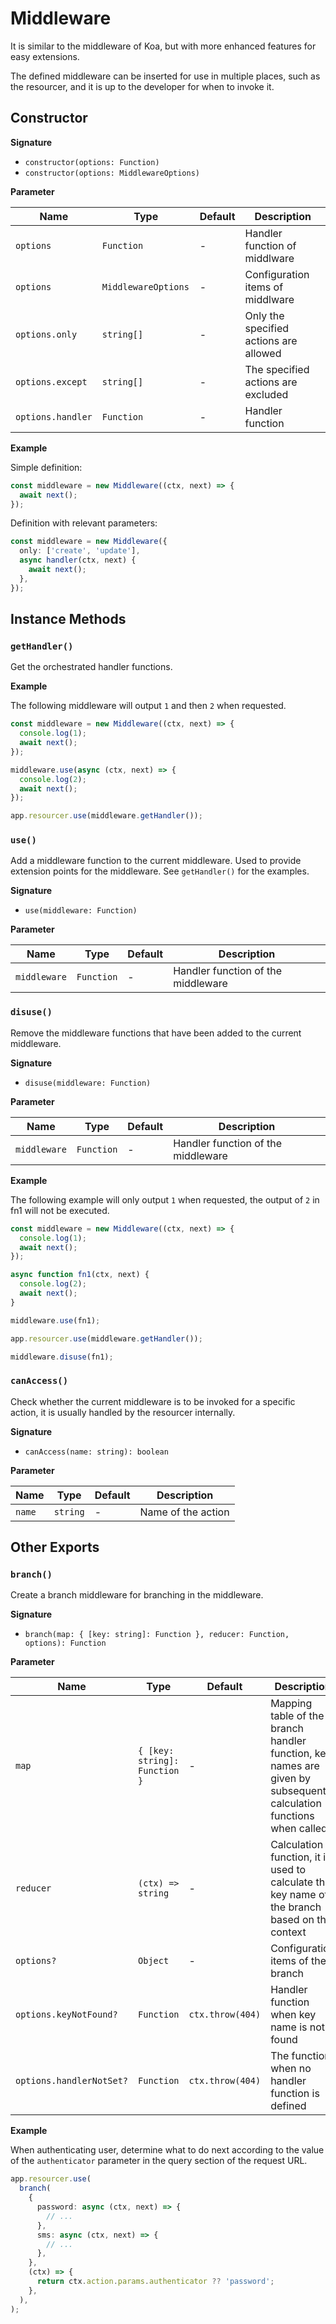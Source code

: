 # Middleware

It is similar to the middleware of Koa, but with more enhanced features for easy extensions.

The defined middleware can be inserted for use in multiple places, such as the resourcer, and it is up to the developer for when to invoke it.

## Constructor

**Signature**

- `constructor(options: Function)`
- `constructor(options: MiddlewareOptions)`

**Parameter**

| Name              | Type                 | Default | Description                            |
| ----------------- | -------------------- | ------- | -------------------------------------- |
| `options`         | `Function`           | -       | Handler function of middlware          |
| `options`         | `MiddlewareOptions ` | -       | Configuration items of middlware       |
| `options.only`    | `string[]`           | -       | Only the specified actions are allowed |
| `options.except`  | `string[]`           | -       | The specified actions are excluded     |
| `options.handler` | `Function`           | -       | Handler function                       |

**Example**

Simple definition:

```ts
const middleware = new Middleware((ctx, next) => {
  await next();
});
```

Definition with relevant parameters:

```ts
const middleware = new Middleware({
  only: ['create', 'update'],
  async handler(ctx, next) {
    await next();
  },
});
```

## Instance Methods

### `getHandler()`

Get the orchestrated handler functions.

**Example**

The following middleware will output `1` and then `2` when requested.

```ts
const middleware = new Middleware((ctx, next) => {
  console.log(1);
  await next();
});

middleware.use(async (ctx, next) => {
  console.log(2);
  await next();
});

app.resourcer.use(middleware.getHandler());
```

### `use()`

Add a middleware function to the current middleware. Used to provide extension points for the middleware. See `getHandler()` for the examples.

**Signature**

- `use(middleware: Function)`

**Parameter**

| Name         | Type       | Default | Description                        |
| ------------ | ---------- | ------- | ---------------------------------- |
| `middleware` | `Function` | -       | Handler function of the middleware |

### `disuse()`

Remove the middleware functions that have been added to the current middleware.

**Signature**

- `disuse(middleware: Function)`

**Parameter**

| Name         | Type       | Default | Description                        |
| ------------ | ---------- | ------- | ---------------------------------- |
| `middleware` | `Function` | -       | Handler function of the middleware |

**Example**

The following example will only output `1` when requested, the output of `2` in fn1 will not be executed.

```ts
const middleware = new Middleware((ctx, next) => {
  console.log(1);
  await next();
});

async function fn1(ctx, next) {
  console.log(2);
  await next();
}

middleware.use(fn1);

app.resourcer.use(middleware.getHandler());

middleware.disuse(fn1);
```

### `canAccess()`

Check whether the current middleware is to be invoked for a specific action, it is usually handled by the resourcer internally.

**Signature**

- `canAccess(name: string): boolean`

**Parameter**

| Name   | Type     | Default | Description        |
| ------ | -------- | ------- | ------------------ |
| `name` | `string` | -       | Name of the action |

## Other Exports

### `branch()`

Create a branch middleware for branching in the middleware.

**Signature**

- `branch(map: { [key: string]: Function }, reducer: Function, options): Function`

**Parameter**

| Name                     | Type                          | Default          | Description                                                                                                       |
| ------------------------ | ----------------------------- | ---------------- | ----------------------------------------------------------------------------------------------------------------- |
| `map`                    | `{ [key: string]: Function }` | -                | Mapping table of the branch handler function, key names are given by subsequent calculation functions when called |
| `reducer`                | `(ctx) => string`             | -                | Calculation function, it is used to calculate the key name of the branch based on the context                     |
| `options?`               | `Object`                      | -                | Configuration items of the branch                                                                                 |
| `options.keyNotFound?`   | `Function`                    | `ctx.throw(404)` | Handler function when key name is not found                                                                       |
| `options.handlerNotSet?` | `Function`                    | `ctx.throw(404)` | The function when no handler function is defined                                                                  |

**Example**

When authenticating user, determine what to do next according to the value of the `authenticator` parameter in the query section of the request URL.

```ts
app.resourcer.use(
  branch(
    {
      password: async (ctx, next) => {
        // ...
      },
      sms: async (ctx, next) => {
        // ...
      },
    },
    (ctx) => {
      return ctx.action.params.authenticator ?? 'password';
    },
  ),
);
```
